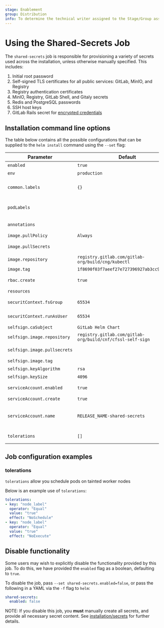 ```yaml
---
stage: Enablement
group: Distribution
info: To determine the technical writer assigned to the Stage/Group associated with this page, see https://about.gitlab.com/handbook/engineering/ux/technical-writing/#designated-technical-writers
---
```


# Using the Shared-Secrets Job

The `shared-secrets` job is responsible for provisioning a variety of secrets
used across the installation, unless otherwise manually specified. This includes:

1. Initial root password
1. Self-signed TLS certificates for all public services: GitLab, MinIO, and Registry
1. Registry authentication certificates
1. MinIO, Registry, GitLab Shell, and Gitaly secrets
1. Redis and PostgreSQL passwords
1. SSH host keys
1. GitLab Rails secret for [encrypted credentials](https://docs.gitlab.com/ee/administration/encrypted_configuration.html)

## Installation command line options

The table below contains all the possible configurations that can be supplied to
the `helm install` command using the `--set` flag:

| Parameter                  | Default             | Description                         |
| -------------------------- | ------------------- | ----------------------------------- |
| `enabled`                  | `true`              | [See Below](#disable-functionality) |
| `env`                      | `production`        | Rails environment                   |
| `common.labels`            | `{}`                | Supplemental labels that are applied to all objects created by this chart.  |
| `podLabels`                |                     | Supplemental Pod labels. Will not be used for selectors. |
| `annotations`              |                     | Supplemental Pod annotations.       |
| `image.pullPolicy`         | `Always`            | Gitaly image pull policy            |
| `image.pullSecrets`        |                     | Secrets for the image repository    |
| `image.repository`         | `registry.gitlab.com/gitlab-org/build/cng/kubectl` | Gitaly image repository |
| `image.tag`                | `1f8690f03f7aeef27e727396927ab3cc96ac89e7` | Gitaly image tag |
| `rbac.create`              | `true`              | Create RBAC roles and bindings      |
| `resources`                |                     | resource requests, limits           |
| `securitContext.fsGroup`   | `65534`             | User ID to mount filesystems as     |
| `securitContext.runAsUser` | `65534`             | User ID to run the container as     |
| `selfsign.caSubject`       | `GitLab Helm Chart` | selfsign CA Subject                 |
| `selfsign.image.repository` | `registry.gitlab.com/gitlab-org/build/cnf/cfssl-self-sign` | selfsign image repository |
| `selfsign.image.pullsecrets` |                   | Secrets for the image repository    |
| `selfsign.image.tag`       |                     | selfsign image tag                  |
| `selfsign.keyAlgorithm`    | `rsa`               | selfsign cert key algorithm         |
| `selfsign.keySize`         | `4096`              | selfsign cert key size              |
| `serviceAccount.enabled`   | `true`              | Define serviceAccountName on job(s) |
| `serviceAccount.create`    | `true`              | Create ServiceAccount               |
| `serviceAccount.name`      | `RELEASE_NAME-shared-secrets` | Service account name to specify on job(s) (and on the serviceAccount itself if `serviceAccount.create=true`) |
| `tolerations`              | `[]`                | Toleration labels for pod assignment|

## Job configuration examples

### tolerations

`tolerations` allow you schedule pods on tainted worker nodes

Below is an example use of `tolerations`:

```yaml
tolerations:
- key: "node_label"
  operator: "Equal"
  value: "true"
  effect: "NoSchedule"
- key: "node_label"
  operator: "Equal"
  value: "true"
  effect: "NoExecute"
```

## Disable functionality

Some users may wish to explicitly disable the functionality provided by this job.
To do this, we have provided the `enabled` flag as a boolean, defaulting to `true`.

To disable the job, pass `--set shared-secrets.enabled=false`, or pass the following
in a YAML via the `-f` flag to `helm`:

```yaml
shared-secrets:
  enabled: false
```

NOTE:
If you disable this job, you **must** manually create all secrets,
and provide all necessary secret content. See [installation/secrets](../installation/secrets.md#manual-secret-creation-optional)
for further details.

